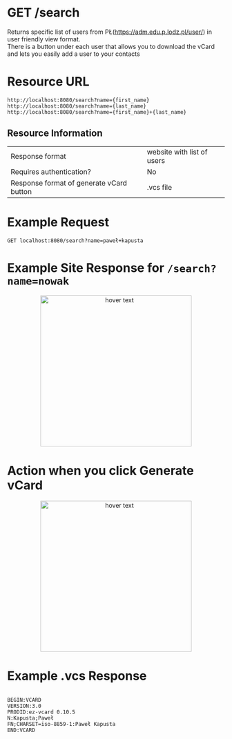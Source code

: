 # GET /search

Returns specific list of users from PŁ(https://adm.edu.p.lodz.pl/user/) in user friendly view format.<br>
There is a button under each user that allows you to download the vCard and lets you easily add a user to your contacts

# Resource URL

`http://localhost:8080/search?name={first_name}`<br>
`http://localhost:8080/search?name={last_name}`<br>
`http://localhost:8080/search?name={first_name}+{last_name}`<br>


## Resource Information

|                |                          	|                         
|----------------|-------------------------------|
|Response format|website with list of users           |
|Requires authentication?         |No            |
|Response format of generate vCard button         |.vcs file            |



# Example Request

`GET localhost:8080/search?name=paweł+kapusta`

# Example Site Response for `/search?name=nowak`
<p align="center">
  <img src="https://i.imgur.com/zwIOh7I.png" width="350" title="hover text">
</p>

# Action when you click Generate vCard 
<p align="center">
  <img src="https://i.imgur.com/r3ncv43.png" width="350" title="hover text">
</p>

# Example .vcs Response 

```

BEGIN:VCARD
VERSION:3.0
PRODID:ez-vcard 0.10.5
N:Kapusta;Paweł
FN;CHARSET=iso-8859-1:Paweł Kapusta
END:VCARD

```

